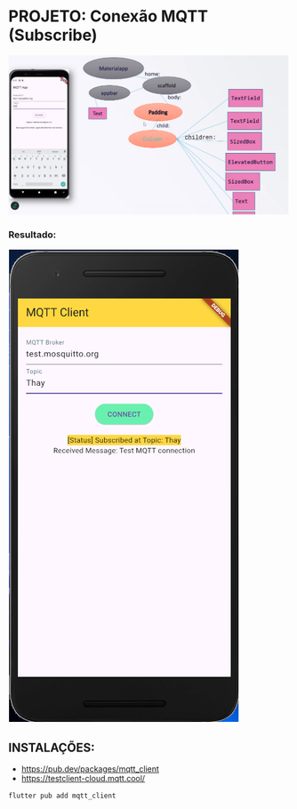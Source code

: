 # PROJETO: Conexão MQTT (Subscribe)

![alt text](image.png)

### Resultado:
![alt text](image-3.png)

## INSTALAÇÕES:

- https://pub.dev/packages/mqtt_client
- https://testclient-cloud.mqtt.cool/

````bash
flutter pub add mqtt_client
````

